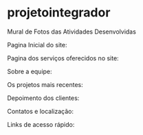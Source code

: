 # projetointegrador
Mural de Fotos das Atividades Desenvolvidas

Pagina Inicial do site: 

 

Pagina dos serviços oferecidos no site:

 

Sobre a equipe: 

 
Os projetos mais recentes:
 

Depoimento dos clientes:
 
Contatos e localização:
 
Links de acesso rápido:

 

